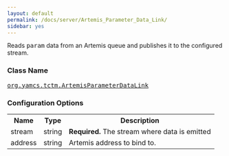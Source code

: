 ```yaml
---
layout: default
permalink: /docs/server/Artemis_Parameter_Data_Link/
sidebar: yes
---
```


Reads <tt>param</tt> data from an Artemis queue and publishes it to the configured stream.

### Class Name
[<tt>org.yamcs.tctm.ArtemisParameterDataLink</tt>](https://www.yamcs.org/yamcs/javadoc/org/yamcs/tctm/ArtemisParameterDataLink.html)

### Configuration Options

<table class="inline">
  <tr>
    <th>Name</th>
    <th>Type</th>
    <th>Description</th>
  </tr>
  <tr>
    <td class="code">stream</td>
    <td class="code">string</td>
    <td><b>Required.</b> The stream where data is emitted</td>
  </tr>
  <tr>
    <td class="code">address</td>
    <td class="code">string</td>
    <td>
      Artemis address to bind to.
    </td>
  </tr>
</table>
